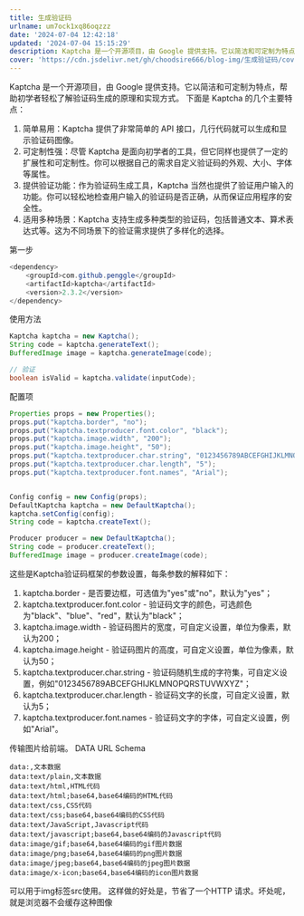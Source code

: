 ```yaml
---
title: 生成验证码
urlname: um7ock1xq86oqzzz
date: '2024-07-04 12:42:18'
updated: '2024-07-04 15:15:29'
description: Kaptcha 是一个开源项目，由 Google 提供支持。它以简洁和可定制为特点，帮助初学者轻松了解验证码生成的原理和实现方式。下面是 Kaptcha 的几个主要特点：简单易用：Kaptcha 提供了非常简单的 API 接口，几行代码就可以生成和显示验证码图像。可定制性强：尽管 Kaptch...
cover: 'https://cdn.jsdelivr.net/gh/choodsire666/blog-img/生成验证码/cover.jpg'
---
```

Kaptcha 是一个开源项目，由 Google 提供支持。它以简洁和可定制为特点，帮助初学者轻松了解验证码生成的原理和实现方式。
下面是 Kaptcha 的几个主要特点：

1. 简单易用：Kaptcha 提供了非常简单的 API 接口，几行代码就可以生成和显示验证码图像。
2. 可定制性强：尽管 Kaptcha 是面向初学者的工具，但它同样也提供了一定的扩展性和可定制性。你可以根据自己的需求自定义验证码的外观、大小、字体等属性。
3. 提供验证功能：作为验证码生成工具，Kaptcha 当然也提供了验证用户输入的功能。你可以轻松地检查用户输入的验证码是否正确，从而保证应用程序的安全性。
4. 适用多种场景：Kaptcha 支持生成多种类型的验证码，包括普通文本、算术表达式等。这为不同场景下的验证需求提供了多样化的选择。

第一步
```java
<dependency>
    <groupId>com.github.penggle</groupId>
    <artifactId>kaptcha</artifactId>
    <version>2.3.2</version>
</dependency>
```

使用方法
```java
Kaptcha kaptcha = new Kaptcha();
String code = kaptcha.generateText();
BufferedImage image = kaptcha.generateImage(code);

// 验证
boolean isValid = kaptcha.validate(inputCode);
```
配置项
```java
Properties props = new Properties();
props.put("kaptcha.border", "no");
props.put("kaptcha.textproducer.font.color", "black");
props.put("kaptcha.image.width", "200");
props.put("kaptcha.image.height", "50");
props.put("kaptcha.textproducer.char.string", "0123456789ABCEFGHIJKLMNOPQRSTUVWXYZ");
props.put("kaptcha.textproducer.char.length", "5");
props.put("kaptcha.textproducer.font.names", "Arial");


Config config = new Config(props);
DefaultKaptcha kaptcha = new DefaultKaptcha();
kaptcha.setConfig(config);
String code = kaptcha.createText();

Producer producer = new DefaultKaptcha();
String code = producer.createText();
BufferedImage image = producer.createImage(code);
```
这些是Kaptcha验证码框架的参数设置，每条参数的解释如下：

1. kaptcha.border - 是否要边框，可选值为"yes"或"no"，默认为"yes"；
2. kaptcha.textproducer.font.color - 验证码文字的颜色，可选颜色为"black"、"blue"、"red"，默认为"black"；
3. kaptcha.image.width - 验证码图片的宽度，可自定义设置，单位为像素，默认为200；
4. kaptcha.image.height - 验证码图片的高度，可自定义设置，单位为像素，默认为50；
5. kaptcha.textproducer.char.string - 验证码随机生成的字符集，可自定义设置，例如"0123456789ABCEFGHIJKLMNOPQRSTUVWXYZ"；
6. kaptcha.textproducer.char.length - 验证码文字的长度，可自定义设置，默认为5；
7. kaptcha.textproducer.font.names - 验证码文字的字体，可自定义设置，例如"Arial"。

传输图片给前端。
DATA URL Schema
```
data:,文本数据
data:text/plain,文本数据
data:text/html,HTML代码
data:text/html;base64,base64编码的HTML代码
data:text/css,CSS代码
data:text/css;base64,base64编码的CSS代码
data:text/JavaScript,Javascript代码
data:text/javascript;base64,base64编码的Javascript代码
data:image/gif;base64,base64编码的gif图片数据
data:image/png;base64,base64编码的png图片数据
data:image/jpeg;base64,base64编码的jpeg图片数据
data:image/x-icon;base64,base64编码的icon图片数据
```
可以用于img标签src使用。
这样做的好处是，节省了一个HTTP 请求。坏处呢，就是浏览器不会缓存这种图像
